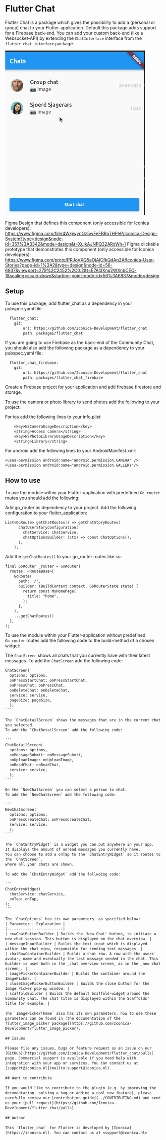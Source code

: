 # Flutter Chat

Flutter Chat is a package which gives the possibility to add a (personal or group) chat to your Flutter-application. Default this package adds support for a Firebase back-end. You can add your custom back-end (like a Websocket-API) by extending the `ChatInterface` interface from the `flutter_chat_interface` package.

![Flutter Chat GIF](example.gif)

Figma Design that defines this component (only accessible for Iconica developers): https://www.figma.com/file/4WkjwynOz5wFeFBRqTHPeP/Iconica-Design-System?type=design&node-id=357%3A3342&mode=design&t=XulkAJNPQ32ARxWh-1
Figma clickable prototype that demonstrates this component (only accessible for Iconica developers): https://www.figma.com/proto/PRJoVXQ5aOjAICfkQdAq2A/Iconica-User-Stories?page-id=1%3A2&type=design&node-id=56-6837&viewport=279%2C2452%2C0.2&t=E7Al3Xng2WXnbCEQ-1&scaling=scale-down&starting-point-node-id=56%3A6837&mode=design

## Setup

To use this package, add flutter_chat as a dependency in your pubspec.yaml file:

```
  flutter_chat:
    git:
        url: https://github.com/Iconica-Development/flutter_chat
        path: packages/flutter_chat
```

If you are going to use Firebase as the back-end of the Community Chat, you should also add the following package as a dependency to your pubspec.yaml file:

```
  flutter_chat_firebase:
    git:
        url: https://github.com/Iconica-Development/flutter_chat
        path: packages/flutter_chat_firebase
```

Create a Firebase project for your application and add firebase firestore and storage.

To use the camera or photo library to send photos add the following to your project:

For ios add the following lines to your info.plist:

```
	<key>NSCameraUsageDescription</key>
	<string>Access camera</string>
	<key>NSPhotoLibraryUsageDescription</key>
	<string>Library</string>
```

For android add the following lines to your AndroidManifest.xml:

```
<uses-permission android:name="android.permission.CAMERA" />
<uses-permission android:name="android.permission.GALLERY"/>
```

## How to use

To use the module within your Flutter-application with predefined `Go_router` routes you should add the following:

Add go_router as dependency to your project.
Add the following configuration to your flutter_application:

```
List<GoRoute> getChatRoutes() => getChatStoryRoutes(
      ChatUserStoryConfiguration(
        chatService: chatService,
        chatOptionsBuilder: (ctx) => const ChatOptions(),
      ),
    );
```

Add the `getChatRoutes()` to your go_router routes like so:

```
final GoRouter _router = GoRouter(
  routes: <RouteBase>[
    GoRoute(
      path: '/',
      builder: (BuildContext context, GoRouterState state) {
        return const MyHomePage(
          title: "home",
        );
      },
    ),
    ...getChatRoutes()
  ],
);
```

To use the module within your Flutter-application without predefined `Go_router` routes add the following code to the build-method of a chosen widget:

The `ChatScreen` shows all chats that you currently have with their latest messages.
To add the `ChatScreen` add the following code:

````
ChatScreen(
  options: options,
  onPressStartChat: onPressStartChat,
  onPressChat: onPressChat,
  onDeleteChat: onDeleteChat,
  service: service,
  pageSize: pageSize,
  );
```

The `ChatDetailScreen` shows the messages that are in the current chat you selected.
To add the `ChatDetailScreen` add the following code:

```
ChatDetailScreen(
  options: options,
  onMessageSubmit: onMessageSubmit,
  onUploadImage: onUploadImage,
  onReadChat: onReadChat,
  service: service,
  );
```

On the `NewChatScreen` you can select a person to chat.
To add the `NewChatScreen` add the following code:

```
NewChatScreen(
  options: options,
  onPressCreateChat: onPressCreateChat,
  service: service,
  );
```

The `ChatEntryWidget` is a widget you can put anywhere in your app.
It displays the amount of unread messages you currently have.
You can choose to add a onTap to the `ChatEntryWidget` so it routes to the `ChatScreen`,
where all your chats are shown.

To add the `ChatEntryWidget` add the follwoing code:

```
ChatEntryWidget(
  chatService: chatService,
  onTap: onTap,
);
```

The `ChatOptions` has its own parameters, as specified below:
| Parameter | Explanation |
|-----------|-------------|
| newChatButtonBuilder | Builds the 'New Chat' button, to initiate a new chat session. This button is displayed on the chat overview. |
| messageInputBuilder | Builds the text input which is displayed within the chat view, responsible for sending text messages. |
| chatRowContainerBuilder | Builds a chat row. A row with the users' avatar, name and eventually the last massage sended in the chat. This builder is used both in the _chat overview screen_ as in the _new chat screen_. |
| imagePickerContainerBuilder | Builds the container around the ImagePicker. |
| closeImagePickerButtonBuilder | Builds the close button for the Image Picker pop-up window. |
| scaffoldBuilder | Builds the default Scaffold-widget around the Community Chat. The chat title is displayed within the Scaffolds' title for example. |

The `ImagePickerTheme` also has its own parameters, how to use these parameters can be found in [the documentation of the flutter_image_picker package](https://github.com/Iconica-Development/flutter_image_picker).

## Issues

Please file any issues, bugs or feature request as an issue on our [GitHub](https://github.com/Iconica-Development/flutter_chat/pulls) page. Commercial support is available if you need help with integration with your app or services. You can contact us at [support@iconica.nl](mailto:support@iconica.nl).

## Want to contribute

If you would like to contribute to the plugin (e.g. by improving the documentation, solving a bug or adding a cool new feature), please carefully review our [contribution guide](../CONTRIBUTING.md) and send us your [pull request](https://github.com/Iconica-Development/flutter_chat/pulls).

## Author

This `flutter_chat` for Flutter is developed by [Iconica](https://iconica.nl). You can contact us at <support@iconica.nl>
````
